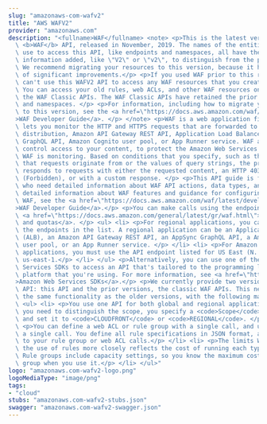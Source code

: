 ```yaml
---
slug: "amazonaws-com-wafv2"
title: "AWS WAFV2"
provider: "amazonaws.com"
description: "<fullname>WAF</fullname> <note> <p>This is the latest version of the\
  \ <b>WAF</b> API, released in November, 2019. The names of the entities that you\
  \ use to access this API, like endpoints and namespaces, all have the versioning\
  \ information added, like \"V2\" or \"v2\", to distinguish from the prior version.\
  \ We recommend migrating your resources to this version, because it has a number\
  \ of significant improvements.</p> <p>If you used WAF prior to this release, you\
  \ can't use this WAFV2 API to access any WAF resources that you created before.\
  \ You can access your old rules, web ACLs, and other WAF resources only through\
  \ the WAF Classic APIs. The WAF Classic APIs have retained the prior names, endpoints,\
  \ and namespaces. </p> <p>For information, including how to migrate your WAF resources\
  \ to this version, see the <a href=\"https://docs.aws.amazon.com/waf/latest/developerguide/waf-chapter.html\"\
  >WAF Developer Guide</a>. </p> </note> <p>WAF is a web application firewall that\
  \ lets you monitor the HTTP and HTTPS requests that are forwarded to an Amazon CloudFront\
  \ distribution, Amazon API Gateway REST API, Application Load Balancer, AppSync\
  \ GraphQL API, Amazon Cognito user pool, or App Runner service. WAF also lets you\
  \ control access to your content, to protect the Amazon Web Services resource that\
  \ WAF is monitoring. Based on conditions that you specify, such as the IP addresses\
  \ that requests originate from or the values of query strings, the protected resource\
  \ responds to requests with either the requested content, an HTTP 403 status code\
  \ (Forbidden), or with a custom response. </p> <p>This API guide is for developers\
  \ who need detailed information about WAF API actions, data types, and errors. For\
  \ detailed information about WAF features and guidance for configuring and using\
  \ WAF, see the <a href=\"https://docs.aws.amazon.com/waf/latest/developerguide/what-is-aws-waf.html\"\
  >WAF Developer Guide</a>.</p> <p>You can make calls using the endpoints listed in\
  \ <a href=\"https://docs.aws.amazon.com/general/latest/gr/waf.html\">WAF endpoints\
  \ and quotas</a>. </p> <ul> <li> <p>For regional applications, you can use any of\
  \ the endpoints in the list. A regional application can be an Application Load Balancer\
  \ (ALB), an Amazon API Gateway REST API, an AppSync GraphQL API, a Amazon Cognito\
  \ user pool, or an App Runner service. </p> </li> <li> <p>For Amazon CloudFront\
  \ applications, you must use the API endpoint listed for US East (N. Virginia):\
  \ us-east-1.</p> </li> </ul> <p>Alternatively, you can use one of the Amazon Web\
  \ Services SDKs to access an API that's tailored to the programming language or\
  \ platform that you're using. For more information, see <a href=\"http://aws.amazon.com/tools/#SDKs\"\
  >Amazon Web Services SDKs</a>.</p> <p>We currently provide two versions of the WAF\
  \ API: this API and the prior versions, the classic WAF APIs. This new API provides\
  \ the same functionality as the older versions, with the following major improvements:</p>\
  \ <ul> <li> <p>You use one API for both global and regional applications. Where\
  \ you need to distinguish the scope, you specify a <code>Scope</code> parameter\
  \ and set it to <code>CLOUDFRONT</code> or <code>REGIONAL</code>. </p> </li> <li>\
  \ <p>You can define a web ACL or rule group with a single call, and update it with\
  \ a single call. You define all rule specifications in JSON format, and pass them\
  \ to your rule group or web ACL calls.</p> </li> <li> <p>The limits WAF places on\
  \ the use of rules more closely reflects the cost of running each type of rule.\
  \ Rule groups include capacity settings, so you know the maximum cost of a rule\
  \ group when you use it.</p> </li> </ul>"
logo: "amazonaws.com-wafv2-logo.png"
logoMediaType: "image/png"
tags:
- "cloud"
stubs: "amazonaws.com-wafv2-stubs.json"
swagger: "amazonaws.com-wafv2-swagger.json"
---
```

